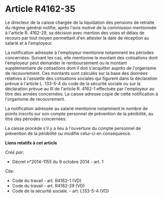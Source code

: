 # Article R4162-35

Le directeur de la caisse chargée de la liquidation des pensions de retraite du régime général notifie, après l'avis motivé
de la commission mentionnée à l'article R. 4162-29, sa décision avec mention des voies et délais de recours par tout moyen
permettant d'en attester la date de réception au salarié et à l'employeur. 

La notification adressée à l'employeur mentionne notamment les périodes concernées. Suivant les cas, elle mentionne le
montant des cotisations dont l'employeur peut demander le remboursement ou le montant supplémentaire de cotisations dont il
doit s'acquitter auprès de l'organisme de recouvrement. Ces montants sont calculés sur la base des données relatives à
l'assiette des cotisations sociales qui figurent dans la déclaration prévue à l'article L. 133-5-4 du code de la sécurité
sociale ou sur la déclaration prévue au III de l'article R. 4162-1 effectuée par l'employeur au titre des années concernées.
La caisse adresse copie de cette notification à l'organisme de recouvrement. 

La notification adressée au salarié mentionne notamment le nombre de points inscrits sur son compte personnel de prévention
de la pénibilité, au titre des périodes concernées. 

La caisse procède s'il y a lieu à l'ouverture du compte personnel de prévention de la pénibilité ou modifie celui-ci en
conséquence.

**Liens relatifs à cet article**

_Créé par_:

  - Décret n°2014-1155 du 9 octobre 2014 - art. 1

_Cite_:

  - Code du travail - art. R4162-1 (VD)
  - Code du travail - art. R4162-29 (VD)
  - Code de la sécurité sociale. - art. L133-5-4 (VD)
